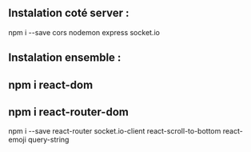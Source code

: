 Instalation coté server :
-------------------------
npm i --save cors nodemon express socket.io


Instalation ensemble  :
-------------------------
npm i react-dom
----------------
npm i react-router-dom
-----------------------
npm i --save react-router socket.io-client react-scroll-to-bottom react-emoji query-string

